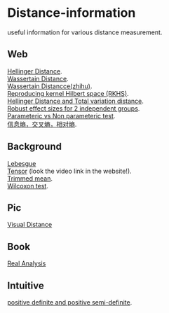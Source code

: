 # Distance-information
useful information for various distance measurement.

## Web
[Hellinger Distance](https://en.wikipedia.org/wiki/Hellinger_distance).  
[Wassertain Distance](https://en.wikipedia.org/wiki/Wasserstein_metric).  
[Wassertain Distancce(zhihu)](https://zhuanlan.zhihu.com/p/58506295).  
[Reproducing kernel Hilbert space (RKHS)](https://zhuanlan.zhihu.com/p/352966538).  
[Hellinger Distance and Total variation distance](https://djalil.chafai.net/blog/2020/01/22/about-the-hellinger-distance/).    
[Robust effect sizes for 2 independent groups](https://garstats.wordpress.com/2016/05/02/robust-effect-sizes-for-2-independent-groups/).    
[Parameteric vs Non parameteric test](https://www.youtube.com/watch?v=biXY84hDX5M).   
[信息熵，交叉熵，相对熵](https://www.zhihu.com/question/41252833).  

## Background
[Lebesgue](https://blog.sciencenet.cn/blog-752541-831225.html)  
[Tensor](https://blog.csdn.net/qimo601/article/details/109959663) (look the video link in the website!).  
[Trimmed mean](https://garstats.wordpress.com/2017/11/28/trimmed-means/).  
[Wilcoxon test](https://www.youtube.com/watch?v=NZsL2eDQiDQ).  

## Pic
[Visual Distance](https://twitter.com/gabrielpeyre/status/1299656980911587328)

## Book
[Real Analysis](http://www.cmat.edu.uy/~mordecki/courses/medida2013/book.pdf)

## Intuitive
[positive definite and positive semi-definite](https://zhuanlan.zhihu.com/p/44860862).  
